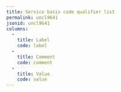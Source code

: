 ```yaml
---
title: Service basis code qualifier list
permalink: uncl9641
jsonid: uncl9641
columns:
  - 
    title: Label
    code: label
  - 
    title: Comment
    code: comment
  - 
    title: Value
    code: value
---
```


